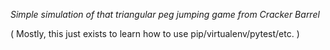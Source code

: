 _Simple simulation of that triangular peg jumping game from Cracker Barrel_

( Mostly, this just exists to learn how to use pip/virtualenv/pytest/etc. )
